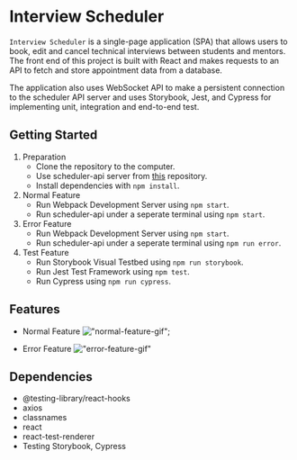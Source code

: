 # **Interview Scheduler**

`Interview Scheduler` is a single-page application (SPA) that allows users to book, edit and cancel technical interviews between students and mentors. The front end of this project is built with React and makes requests to an API to fetch and store appointment data from a database.

The application also uses WebSocket API to make a persistent connection to the scheduler API server and uses Storybook, Jest, and Cypress for implementing unit, integration and end-to-end test.


## **Getting Started**

1. Preparation
   * Clone the repository to the computer.
   * Use scheduler-api server from [this](https://github.com/lighthouse-labs/scheduler-api) repository.
   * Install dependencies with `npm install`.
2. Normal Feature 
   * Run Webpack Development Server using `npm start`.
   * Run scheduler-api under a seperate terminal using `npm start`.
3. Error Feature
   * Run Webpack Development Server using `npm start`.
   * Run scheduler-api under a seperate terminal using `npm run error`.
4. Test Feature
   * Run Storybook Visual Testbed using `npm run storybook`.
   * Run Jest Test Framework using `npm test`.
   * Run Cypress using `npm run cypress`.

## **Features**
* Normal Feature
!["normal-feature-gif"](docs/scheduler-normal.gif);

* Error Feature
!["error-feature-gif"](docs/scheduler-error.gif)


## **Dependencies** 

* @testing-library/react-hooks
* axios
* classnames
* react
* react-test-renderer
* Testing Storybook, Cypress




